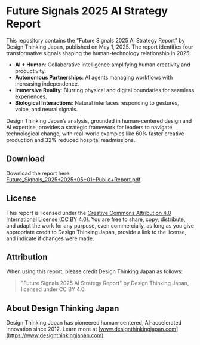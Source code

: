 # Future Signals 2025 AI Strategy Report

This repository contains the "Future Signals 2025 AI Strategy Report" by Design Thinking Japan, published on May 1, 2025. The report identifies four transformative signals shaping the human-technology relationship in 2025:

- **AI + Human**: Collaborative intelligence amplifying human creativity and productivity.
- **Autonomous Partnerships**: AI agents managing workflows with increasing independence.
- **Immersive Reality**: Blurring physical and digital boundaries for seamless experiences.
- **Biological Interactions**: Natural interfaces responding to gestures, voice, and neural signals.

Design Thinking Japan’s analysis, grounded in human-centered design and AI expertise, provides a strategic framework for leaders to navigate technological change, with real-world examples like 60% faster creative production and 32% reduced hospital readmissions.

## Download
Download the report here: [Future_Signals_2025+2025+05+01+Public+Report.pdf](https://github.com/DesignThinkingJapan/future-signals-2025-report/blob/main/Future_Signals_2025%2B2025%2B05%2B01%2BPublic%2BReport.pdf)

## License
This report is licensed under the [Creative Commons Attribution 4.0 International License (CC BY 4.0)](https://creativecommons.org/licenses/by/4.0/). You are free to share, copy, distribute, and adapt the work for any purpose, even commercially, as long as you give appropriate credit to Design Thinking Japan, provide a link to the license, and indicate if changes were made.

## Attribution
When using this report, please credit Design Thinking Japan as follows:
> "Future Signals 2025 AI Strategy Report" by Design Thinking Japan, licensed under CC BY 4.0.

## About Design Thinking Japan
Design Thinking Japan has pioneered human-centered, AI-accelerated innovation since 2012. Learn more at [www.designthinkingjapan.com](https://www.designthinkingjapan.com).
